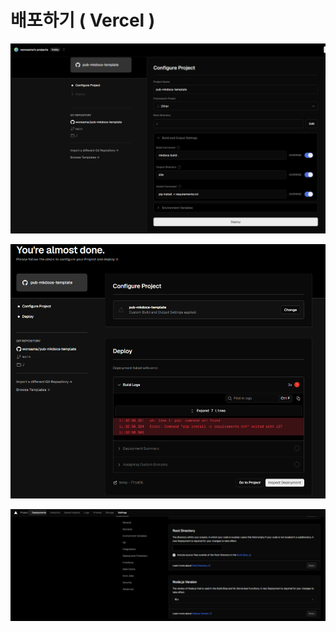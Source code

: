 # 배포하기 ( Vercel )

![sec1-02.png](images/sec1-02.png)

![sec1-03.png](images/sec1-03.png)

![sec1-04.png](images/sec1-04.png)

